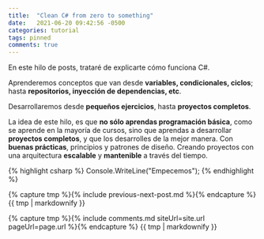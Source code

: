 ```yaml
---
title:  "Clean C# from zero to something"
date:   2021-06-20 09:42:56 -0500
categories: tutorial
tags: pinned
comments: true
---
```


En este hilo de posts, trataré de explicarte cómo funciona C#.

Aprenderemos conceptos que van desde **variables, condicionales, ciclos**; hasta **repositorios, inyección de dependencias, etc**.

Desarrollaremos desde **pequeños ejercicios**, hasta **proyectos completos**.

La idea de este hilo, es que **no sólo aprendas programación básica**, como se aprende en la mayoría de cursos, sino que aprendas a desarrollar **proyectos completos**, y que los desarrolles de la mejor manera. Con **buenas prácticas**, principios y patrones de diseño. Creando proyectos con una arquitectura **escalable** y **mantenible** a través del tiempo.


{% highlight csharp %}
Console.WriteLine("Empecemos");
{% endhighlight %}

{% capture tmp %}{% include previous-next-post.md %}{% endcapture %}
{{ tmp | markdownify }}

{% capture tmp %}{% include comments.md siteUrl=site.url pageUrl=page.url %}{% endcapture %}
{{ tmp | markdownify }}